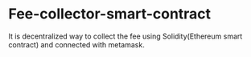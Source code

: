 # Fee-collector-smart-contract
It is decentralized way to collect the fee using Solidity(Ethereum smart contract) and connected with metamask.
